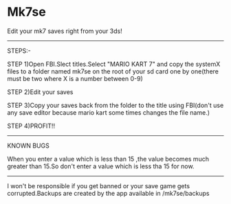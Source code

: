 # Mk7se
Edit your mk7 saves right from your 3ds!

-------- 

STEPS:-

STEP 1)Open FBI.Slect titles.Select "MARIO KART 7" and copy the systemX files to a folder named mk7se on the root of your sd card one by one(there must be two where X is a number between 0-9)

STEP 2)Edit your saves

STEP 3)Copy your saves back from the folder to the title using FBI(don't use any save editor because mario kart some times changes the file name.)

STEP 4)PROFIT!!

-------

KNOWN BUGS

When you enter a value which is less than 15 ,the value becomes much greater than 15.So don't enter a value which is less tha 15 for now.

-------

I won't be responsible if you get banned or your save game gets corrupted.Backups are created by the app available in /mk7se/backups 
